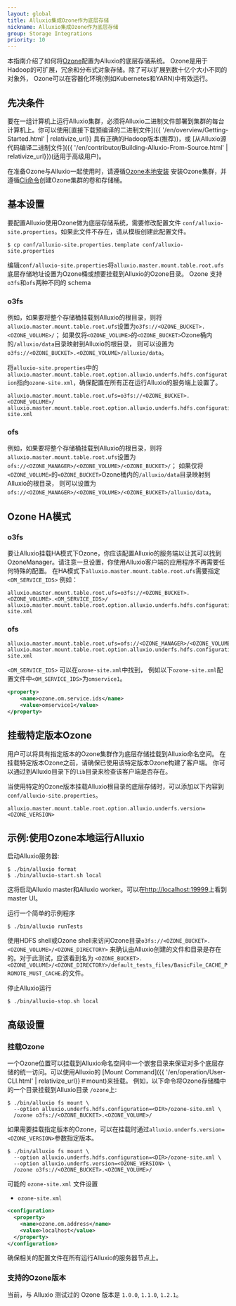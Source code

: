 ```yaml
---
layout: global
title: Alluxio集成Ozone作为底层存储
nickname: Alluxio集成Ozone作为底层存储
group: Storage Integrations
priority: 10
---
```


本指南介绍了如何将[Ozone](https://ozone.apache.org/)配置为Alluxio的底层存储系统。 
Ozone是用于Hadoop的可扩展，冗余和分布式对象存储。除了可以扩展到数十亿个大小不同的对象外， 
Ozone可以在容器化环境(例如Kubernetes和YARN)中有效运行。

## 先决条件

要在一组计算机上运行Alluxio集群，必须将Alluxio二进制文件部署到集群的每台
计算机上。你可以使用[直接下载预编译的二进制文件]({{ '/en/overview/Getting-Started.html' | relativize_url}}
具有正确的Hadoop版本(推荐))，或 
[从Alluxio源代码编译二进制文件]({{ '/en/contributor/Building-Alluxio-From-Source.html' | relativize_url}})(适用于高级用户)。

在准备Ozone与Alluxio一起使用时，请遵循[Ozone本地安装](https://ozone.apache.org/docs/1.2.1/zh/start/onprem.html)
安装Ozone集群，并遵循[Cli命令](https://ozone.apache.org/docs/1.2.1/interface/cli.html)创建Ozone集群的卷和存储桶。

## 基本设置

要配置Alluxio使用Ozone做为底层存储系统，需要修改配置文件 
`conf/alluxio-site.properties`。如果此文件不存在，请从模板创建此配置文件。

```console
$ cp conf/alluxio-site.properties.template conf/alluxio-site.properties
```

编辑`conf/alluxio-site.properties`将`alluxio.master.mount.table.root.ufs`底层存储地址设置为Ozone桶或想要挂载到Alluxio的Ozone目录。
Ozone 支持`o3fs`和`ofs`两种不同的 schema
### o3fs
例如，如果要将整个存储桶挂载到Alluxio的根目录，则将`alluxio.master.mount.table.root.ufs`设置为`o3fs://<OZONE_BUCKET>.<OZONE_VOLUME>/`；
如果仅将`<OZONE_VOLUME>`的`<OZONE_BUCKET>`Ozone桶内的`/alluxio/data`目录映射到Alluxio的根目录，
则可以设置为`o3fs://<OZONE_BUCKET>.<OZONE_VOLUME>/alluxio/data`。

将`alluxio-site.properties`中的`alluxio.master.mount.table.root.option.alluxio.underfs.hdfs.configuration`指向`ozone-site.xml`，确保配置在所有正在运行Alluxio的服务端上设置了。

```properties
alluxio.master.mount.table.root.ufs=o3fs://<OZONE_BUCKET>.<OZONE_VOLUME>/
alluxio.master.mount.table.root.option.alluxio.underfs.hdfs.configuration=/path/to/hdfs/conf/ozone-site.xml
``` 

### ofs
例如，如果要将整个存储桶挂载到Alluxio的根目录，则将`alluxio.master.mount.table.root.ufs`设置为`ofs://<OZONE_MANAGER>/<OZONE_VOLUME>/<OZONE_BUCKET>/`；
如果仅将`<OZONE_VOLUME>`的`<OZONE_BUCKET>`Ozone桶内的`/alluxio/data`目录映射到Alluxio的根目录，
则可以设置为`ofs://<OZONE_MANAGER>/<OZONE_VOLUME>/<OZONE_BUCKET>/alluxio/data`。

## Ozone HA模式
### o3fs
要让Alluxio挂载HA模式下Ozone，你应该配置Alluxio的服务端以让其可以找到OzoneManager。请注意一旦设置，你使用Alluxio客户端的应用程序不再需要任何特殊的配置。
在HA模式下`alluxio.master.mount.table.root.ufs`需要指定`<OM_SERVICE_IDS>`
例如：
```properties
alluxio.master.mount.table.root.ufs=o3fs://<OZONE_BUCKET>.<OZONE_VOLUME>.<OM_SERVICE_IDS>/
alluxio.master.mount.table.root.option.alluxio.underfs.hdfs.configuration=/path/to/hdfs/conf/ozone-site.xml
``` 

### ofs
```properties
alluxio.master.mount.table.root.ufs=ofs://<OZONE_MANAGER>/<OZONE_VOLUME>/<OZONE_BUCKET>/
alluxio.master.mount.table.root.option.alluxio.underfs.hdfs.configuration=/path/to/hdfs/conf/ozone-site.xml
```

`<OM_SERVICE_IDS>` 可以在`ozone-site.xml`中找到，
例如以下`ozone-site.xml`配置文件中`<OM_SERVICE_IDS>`为`omservice1`。
```xml
<property>
    <name>ozone.om.service.ids</name>
    <value>omservice1</value>
</property>
```

## 挂载特定版本Ozone

用户可以将具有指定版本的Ozone集群作为底层存储挂载到Alluxio命名空间。
在挂载特定版本Ozone之前，请确保已使用该特定版本Ozone构建了客户端。
你可以通过到Alluxio目录下的`lib`目录来检查该客户端是否存在。

当使用特定的Ozone版本挂载Alluxio根目录的底层存储时，可以添加以下内容到`conf/alluxio-site.properties`。

```properties
alluxio.master.mount.table.root.option.alluxio.underfs.version=<OZONE_VERSION>
```

## 示例:使用Ozone本地运行Alluxio

启动Alluxio服务器:

```console
$ ./bin/alluxio format
$ ./bin/alluxio-start.sh local
```

这将启动Alluxio master和Alluxio worker。可以在[http://localhost:19999](http://localhost:19999)上看到 master UI。

运行一个简单的示例程序

```console
$ ./bin/alluxio runTests
```

使用HDFS shell或Ozone shell来访问Ozone目录`o3fs://<OZONE_BUCKET>.<OZONE_VOLUME>/<OZONE_DIRECTORY>`
来确认由Alluxio创建的文件和目录是存在的。对于此测试，应该看到名为
`<OZONE_BUCKET>.<OZONE_VOLUME>/<OZONE_DIRECTORY>/default_tests_files/BasicFile_CACHE_PROMOTE_MUST_CACHE`.的文件。

停止Alluxio运行

```console
$ ./bin/alluxio-stop.sh local
```
## 高级设置

### 挂载Ozone 

一个Ozone位置可以挂载到Alluxio命名空间中一个嵌套目录来保证对多个底层存储的统一访问。可以使用Alluxio的
[Mount Command]({{ '/en/operation/User-CLI.html' | relativize_url}}＃mount)来挂载。
例如，以下命令将Ozone存储桶中的一个目录挂载到Alluxio目录
`/ozone`上:

```console
$ ./bin/alluxio fs mount \
  --option alluxio.underfs.hdfs.configuration=<DIR>/ozone-site.xml \
  /ozone o3fs://<OZONE_BUCKET>.<OZONE_VOLUME>/
```

如果需要挂载指定版本的Ozone，可以在挂载时通过`alluxio.underfs.version=<OZONE_VERSION>`参数指定版本。
```console
$ ./bin/alluxio fs mount \
  --option alluxio.underfs.hdfs.configuration=<DIR>/ozone-site.xml \
  --option alluxio.underfs.version=<OZONE_VERSION> \
  /ozone o3fs://<OZONE_BUCKET>.<OZONE_VOLUME>/
```

可能的 `ozone-site.xml` 文件设置

- `ozone-site.xml`

```xml
<configuration>
  <property>
    <name>ozone.om.address</name>
    <value>localhost</value>
  </property>
</configuration>
```

确保相关的配置文件在所有运行Alluxio的服务器节点上。

### 支持的Ozone版本

当前，与 Alluxio 测试过的 Ozone 版本是 `1.0.0`, `1.1.0`, `1.2.1`。
